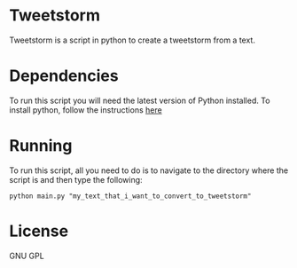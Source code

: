 # Tweetstorm

Tweetstorm is a script in python to create a tweetstorm from a text.

# Dependencies

To run this script you will need the latest version of Python installed. To install python, follow the instructions [here][]

[here]: https://www.python.org/

# Running

To run this script, all you need to do is to navigate to the directory where the script is and then type the following:

    python main.py "my_text_that_i_want_to_convert_to_tweetstorm"

# License

GNU GPL

